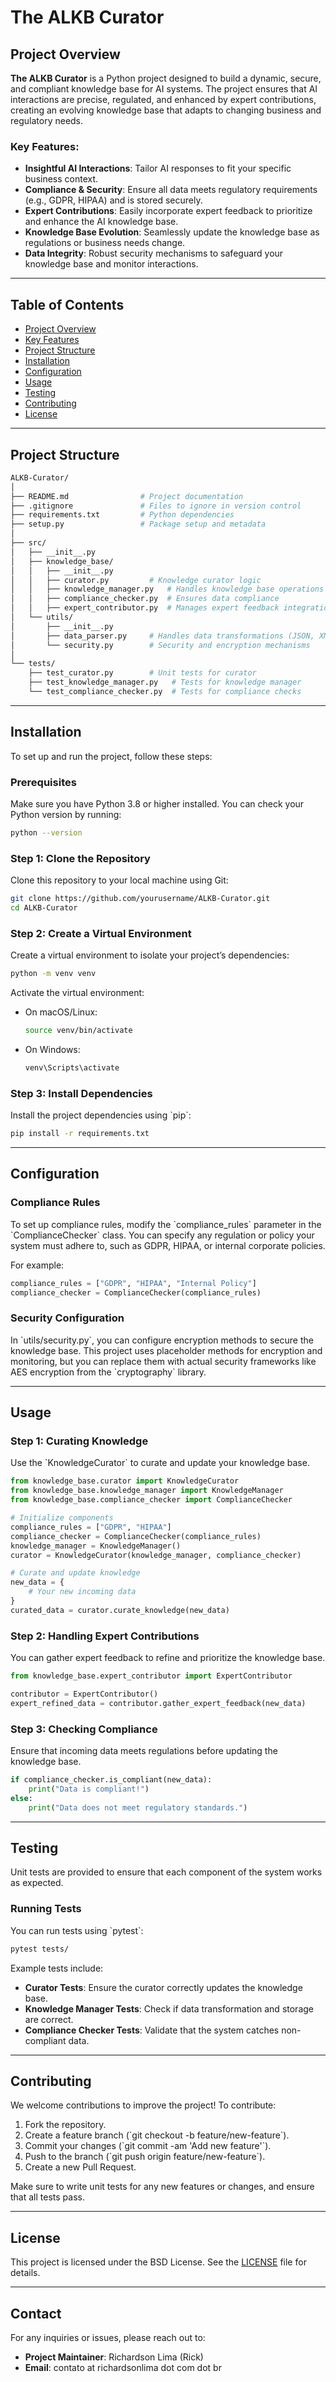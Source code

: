 
# The ALKB Curator

## Project Overview

**The ALKB Curator** is a Python project designed to build a dynamic, secure, and compliant knowledge base for AI systems. The project ensures that AI interactions are precise, regulated, and enhanced by expert contributions, creating an evolving knowledge base that adapts to changing business and regulatory needs.

### Key Features:

- **Insightful AI Interactions**: Tailor AI responses to fit your specific business context.
- **Compliance & Security**: Ensure all data meets regulatory requirements (e.g., GDPR, HIPAA) and is stored securely.
- **Expert Contributions**: Easily incorporate expert feedback to prioritize and enhance the AI knowledge base.
- **Knowledge Base Evolution**: Seamlessly update the knowledge base as regulations or business needs change.
- **Data Integrity**: Robust security mechanisms to safeguard your knowledge base and monitor interactions.

---

## Table of Contents

- [Project Overview](#project-overview)
- [Key Features](#key-features)
- [Project Structure](#project-structure)
- [Installation](#installation)
- [Configuration](#configuration)
- [Usage](#usage)
- [Testing](#testing)
- [Contributing](#contributing)
- [License](#license)

---

## Project Structure

```bash
ALKB-Curator/
│
├── README.md                # Project documentation
├── .gitignore               # Files to ignore in version control
├── requirements.txt         # Python dependencies
├── setup.py                 # Package setup and metadata
│
├── src/
│   ├── __init__.py
│   ├── knowledge_base/
│   │   ├── __init__.py
│   │   ├── curator.py         # Knowledge curator logic
│   │   ├── knowledge_manager.py   # Handles knowledge base operations
│   │   ├── compliance_checker.py  # Ensures data compliance
│   │   ├── expert_contributor.py  # Manages expert feedback integration
│   └── utils/
│       ├── __init__.py
│       ├── data_parser.py     # Handles data transformations (JSON, XML)
│       └── security.py        # Security and encryption mechanisms
│
└── tests/
    ├── test_curator.py        # Unit tests for curator
    ├── test_knowledge_manager.py   # Tests for knowledge manager
    └── test_compliance_checker.py  # Tests for compliance checks
```

---

## Installation

To set up and run the project, follow these steps:

### Prerequisites

Make sure you have Python 3.8 or higher installed. You can check your Python version by running:

```bash
python --version
```

### Step 1: Clone the Repository

Clone this repository to your local machine using Git:

```bash
git clone https://github.com/yourusername/ALKB-Curator.git
cd ALKB-Curator
```

### Step 2: Create a Virtual Environment

Create a virtual environment to isolate your project’s dependencies:

```bash
python -m venv venv
```

Activate the virtual environment:

- On macOS/Linux:
  ```bash
  source venv/bin/activate
  ```
- On Windows:
  ```bash
  venv\Scripts\activate
  ```

### Step 3: Install Dependencies

Install the project dependencies using \`pip\`:

```bash
pip install -r requirements.txt
```

---

## Configuration

### Compliance Rules

To set up compliance rules, modify the \`compliance_rules\` parameter in the \`ComplianceChecker\` class. You can specify any regulation or policy your system must adhere to, such as GDPR, HIPAA, or internal corporate policies.

For example:

```python
compliance_rules = ["GDPR", "HIPAA", "Internal Policy"]
compliance_checker = ComplianceChecker(compliance_rules)
```

### Security Configuration

In \`utils/security.py\`, you can configure encryption methods to secure the knowledge base. This project uses placeholder methods for encryption and monitoring, but you can replace them with actual security frameworks like AES encryption from the \`cryptography\` library.

---

## Usage

### Step 1: Curating Knowledge

Use the \`KnowledgeCurator\` to curate and update your knowledge base.

```python
from knowledge_base.curator import KnowledgeCurator
from knowledge_base.knowledge_manager import KnowledgeManager
from knowledge_base.compliance_checker import ComplianceChecker

# Initialize components
compliance_rules = ["GDPR", "HIPAA"]
compliance_checker = ComplianceChecker(compliance_rules)
knowledge_manager = KnowledgeManager()
curator = KnowledgeCurator(knowledge_manager, compliance_checker)

# Curate and update knowledge
new_data = {
    # Your new incoming data
}
curated_data = curator.curate_knowledge(new_data)
```

### Step 2: Handling Expert Contributions

You can gather expert feedback to refine and prioritize the knowledge base.

```python
from knowledge_base.expert_contributor import ExpertContributor

contributor = ExpertContributor()
expert_refined_data = contributor.gather_expert_feedback(new_data)
```

### Step 3: Checking Compliance

Ensure that incoming data meets regulations before updating the knowledge base.

```python
if compliance_checker.is_compliant(new_data):
    print("Data is compliant!")
else:
    print("Data does not meet regulatory standards.")
```

---

## Testing

Unit tests are provided to ensure that each component of the system works as expected.

### Running Tests

You can run tests using \`pytest\`:

```bash
pytest tests/
```

Example tests include:

- **Curator Tests**: Ensure the curator correctly updates the knowledge base.
- **Knowledge Manager Tests**: Check if data transformation and storage are correct.
- **Compliance Checker Tests**: Validate that the system catches non-compliant data.

---

## Contributing

We welcome contributions to improve the project! To contribute:

1. Fork the repository.
2. Create a feature branch (\`git checkout -b feature/new-feature\`).
3. Commit your changes (\`git commit -am 'Add new feature'\`).
4. Push to the branch (\`git push origin feature/new-feature\`).
5. Create a new Pull Request.

Make sure to write unit tests for any new features or changes, and ensure that all tests pass.

---

## License

This project is licensed under the BSD License. See the [LICENSE](LICENSE) file for details.

---

## Contact

For any inquiries or issues, please reach out to:

- **Project Maintainer**: Richardson Lima (Rick)
- **Email**: contato at richardsonlima dot com dot br
